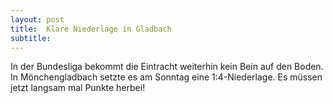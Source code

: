 ```yaml
---
layout: post
title:  Klare Niederlage in Gladbach
subtitle:  
---
```


In der Bundesliga bekommt die Eintracht weiterhin kein Bein auf den Boden. In Mönchengladbach setzte es am Sonntag eine 1:4-Niederlage. Es müssen jetzt langsam mal Punkte herbei!


